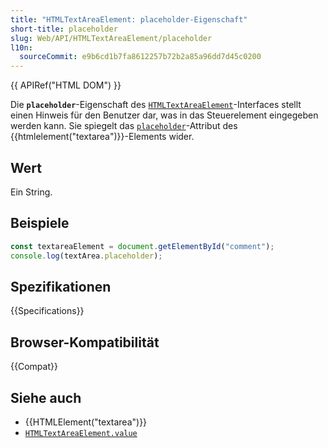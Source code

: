 ```yaml
---
title: "HTMLTextAreaElement: placeholder-Eigenschaft"
short-title: placeholder
slug: Web/API/HTMLTextAreaElement/placeholder
l10n:
  sourceCommit: e9b6cd1b7fa8612257b72b2a85a96dd7d45c0200
---
```


{{ APIRef("HTML DOM") }}

Die **`placeholder`**-Eigenschaft des [`HTMLTextAreaElement`](/de/docs/Web/API/HTMLTextAreaElement)-Interfaces stellt einen Hinweis für den Benutzer dar, was in das Steuerelement eingegeben werden kann. Sie spiegelt das [`placeholder`](/de/docs/Web/HTML/Reference/Elements/textarea#placeholder)-Attribut des {{htmlelement("textarea")}}-Elements wider.

## Wert

Ein String.

## Beispiele

```js
const textareaElement = document.getElementById("comment");
console.log(textArea.placeholder);
```

## Spezifikationen

{{Specifications}}

## Browser-Kompatibilität

{{Compat}}

## Siehe auch

- {{HTMLElement("textarea")}}
- [`HTMLTextAreaElement.value`](/de/docs/Web/API/HTMLTextAreaElement/value)
